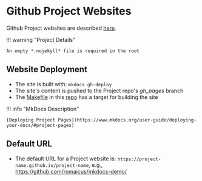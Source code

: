 # Github Project Websites

Github Project websites are described [here](https://help.github.com/articles/user-organization-and-project-pages/#project-pages-sites).

!!! warning "Project Details"

    An empty *.nojekyll* file is required in the root 
    
## Website Deployment
* The site is built with: ``mkdocs gh-deploy``
* The site's content is pushed to the Project repo's *gh_pages* branch
* The [Makefile](https://github.com/romaicus/mkdocs-demo/blob/master/Makefile) in this [repo](https://github.com/romaicus/mkdocs-demo) has a target for building the site

!!! info "MkDocs Description"

    [Deploying Project Pages](https://www.mkdocs.org/user-guide/deploying-your-docs/#project-pages)

## Default URL
* The default URL for a Project website is: `https://project-name.github.io/project-name`, e.g., https://github.com/romaicus/mkdocs-demo/

